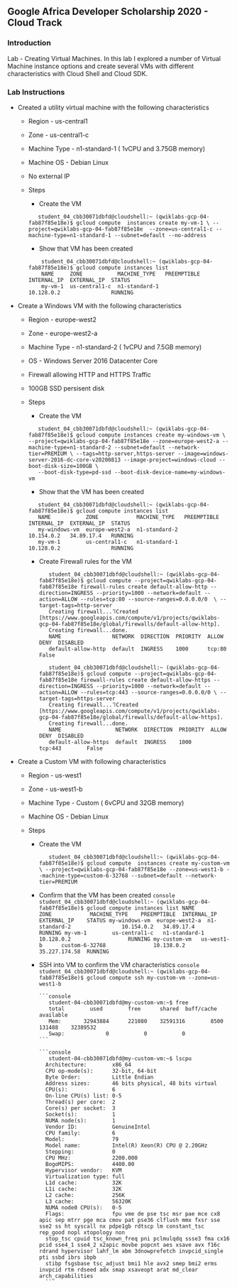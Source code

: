 ## Google Africa Developer Scholarship 2020 - Cloud Track

### Introduction

Lab - Creating Virtual Machines. In this lab I  explored a number of  Virtual Machine instance options and create several VMs with different characteristics with Cloud Shell and Cloud SDK.

### Lab Instructions

* Created a utility virtual machine with the following characteristics
    * Region - us-central1
    * Zone   - us-central1-c
    * Machine Type - n1-standard-1 ( 1vCPU and 3.75GB memory)
    * Machine OS - Debian Linux
    * No external IP 

    * Steps
    
       * Create the VM
        ```console
           student_04_cbb30071dbfd@cloudshell:~ (qwiklabs-gcp-04-fab87f85e18e)$ gcloud compute  instances create my-vm-1 \ --project=qwiklabs-gcp-04-fab87f85e18e  --zone=us-central1-c --machine-type=n1-standard-1 --subnet=default --no-address 
        ``` 
       * Show that VM has been created
        ```console
            student_04_cbb30071dbfd@cloudshell:~ (qwiklabs-gcp-04-fab87f85e18e)$ gcloud compute instances list
            NAME     ZONE           MACHINE_TYPE   PREEMPTIBLE  INTERNAL_IP  EXTERNAL_IP  STATUS
            my-vm-1  us-central1-c  n1-standard-1               10.128.0.2                RUNNING
        ```    
        
*  Create a Windows VM with the following characteristics
    * Region - europe-west2
    * Zone - europe-west2-a
    * Machine Type - n1-standard-2 ( 1vCPU and 7.5GB memory)
    * OS - Windows Server 2016 Datacenter Core
    * Firewall allowing HTTP and HTTPS Traffic
    * 100GB SSD persisent disk

    * Steps
      
      * Create the VM
      ```console
         student_04_cbb30071dbfd@cloudshell:~ (qwiklabs-gcp-04-fab87f85e18e)$ gcloud compute instances create my-windows-vm \ --project=qwiklabs-gcp-04-fab87f85e18e --zone=europe-west2-a --machine-type=n1-standard-2 --subnet=default --network-tier=PREMIUM \ --tags=http-server,https-server --image=windows-server-2016-dc-core-v20200813 --image-project=windows-cloud --boot-disk-size=100GB \
         --boot-disk-type=pd-ssd --boot-disk-device-name=my-windows-vm
      ```

      * Show that the VM has been created
      ```console
         student_04_cbb30071dbfd@cloudshell:~ (qwiklabs-gcp-04-fab87f85e18e)$ gcloud compute instances list
         NAME           ZONE            MACHINE_TYPE   PREEMPTIBLE  INTERNAL_IP  EXTERNAL_IP  STATUS
         my-windows-vm  europe-west2-a  n1-standard-2               10.154.0.2   34.89.17.4   RUNNING
         my-vm-1        us-central1-c   n1-standard-1               10.128.0.2                RUNNING 
       ``` 

      *  Create Firewall rules for the VM
         ```console
            student_04_cbb30071dbfd@cloudshell:~ (qwiklabs-gcp-04-fab87f85e18e)$ gcloud compute --project=qwiklabs-gcp-04-fab87f85e18e firewall-rules create default-allow-http --direction=INGRESS --priority=1000 --network=default --action=ALLOW --rules=tcp:80 --source-ranges=0.0.0.0/0  \ --target-tags=http-server
            Creating firewall...⠹Created [https://www.googleapis.com/compute/v1/projects/qwiklabs-gcp-04-fab87f85e18e/global/firewalls/default-allow-http].
            Creating firewall...done.
            NAME                NETWORK  DIRECTION  PRIORITY  ALLOW   DENY  DISABLED
            default-allow-http  default  INGRESS    1000      tcp:80        False
         ```

         ```console
            student_04_cbb30071dbfd@cloudshell:~ (qwiklabs-gcp-04-fab87f85e18e)$ gcloud compute --project=qwiklabs-gcp-04-fab87f85e18e firewall-rules create default-allow-https --direction=INGRESS --priority=1000 --network=default --action=ALLOW --rules=tcp:443 --source-ranges=0.0.0.0/0 \ --target-tags=https-server
            Creating firewall...⠹Created [https://www.googleapis.com/compute/v1/projects/qwiklabs-gcp-04-fab87f85e18e/global/firewalls/default-allow-https].
            Creating firewall...done.
            NAME                 NETWORK  DIRECTION  PRIORITY  ALLOW    DENY  DISABLED
            default-allow-https  default  INGRESS    1000      tcp:443        False   
          ```

* Create a Custom VM with following characteristics
    * Region - us-west1
    * Zone   - us-west1-b
    * Machine Type - Custom ( 6vCPU and 32GB memory)
    * Machine OS - Debian Linux


    * Steps

        * Create the VM
            ```console
               student_04_cbb30071dbfd@cloudshell:~ (qwiklabs-gcp-04-fab87f85e18e)$ gcloud compute  instances create my-custom-vm \ --project=qwiklabs-gcp-04-fab87f85e18e --zone=us-west1-b --machine-type=custom-6-32768 --subnet=default --network-tier=PREMIUM 
            ```

        * Confirm that the VM has been created
              ```console
                student_04_cbb30071dbfd@cloudshell:~ (qwiklabs-gcp-04-fab87f85e18e)$ gcloud compute instances list
                NAME           ZONE            MACHINE_TYPE    PREEMPTIBLE  INTERNAL_IP  EXTERNAL_IP    STATUS
                my-windows-vm  europe-west2-a  n1-standard-2                10.154.0.2   34.89.17.4     RUNNING
                my-vm-1        us-central1-c   n1-standard-1                10.128.0.2                  RUNNING
                my-custom-vm   us-west1-b      custom-6-32768               10.138.0.2   35.227.174.58  RUNNING 
              ```

        * SSH into VM to confirm the VM characteristics
              ```console
                 student_04_cbb30071dbfd@cloudshell:~ (qwiklabs-gcp-04-fab87f85e18e)$ gcloud compute ssh my-custom-vm --zone=us-west1-b
              ```

              ```console
                 student-04-cbb30071dbfd@my-custom-vm:~$ free
                 total        used        free      shared  buff/cache   available
                 Mem:       32943884      221080    32591316        8500      131488    32389532
                 Swap:             0           0           0   
              ```

              ```console
                 student-04-cbb30071dbfd@my-custom-vm:~$ lscpu
                Architecture:        x86_64
                CPU op-mode(s):      32-bit, 64-bit
                Byte Order:          Little Endian
                Address sizes:       46 bits physical, 48 bits virtual
                CPU(s):              6
                On-line CPU(s) list: 0-5
                Thread(s) per core:  2
                Core(s) per socket:  3
                Socket(s):           1
                NUMA node(s):        1
                Vendor ID:           GenuineIntel
                CPU family:          6
                Model:               79
                Model name:          Intel(R) Xeon(R) CPU @ 2.20GHz
                Stepping:            0
                CPU MHz:             2200.000
                BogoMIPS:            4400.00
                Hypervisor vendor:   KVM
                Virtualization type: full
                L1d cache:           32K
                L1i cache:           32K
                L2 cache:            256K
                L3 cache:            56320K
                NUMA node0 CPU(s):   0-5
                Flags:               fpu vme de pse tsc msr pae mce cx8 apic sep mtrr pge mca cmov pat pse36 clflush mmx fxsr sse sse2 ss ht syscall nx pdpe1gb rdtscp lm constant_tsc rep_good nopl xtopology non
                stop_tsc cpuid tsc_known_freq pni pclmulqdq ssse3 fma cx16 pcid sse4_1 sse4_2 x2apic movbe popcnt aes xsave avx f16c rdrand hypervisor lahf_lm abm 3dnowprefetch invpcid_single pti ssbd ibrs ibpb
                stibp fsgsbase tsc_adjust bmi1 hle avx2 smep bmi2 erms invpcid rtm rdseed adx smap xsaveopt arat md_clear arch_capabilities  
                ```

 




